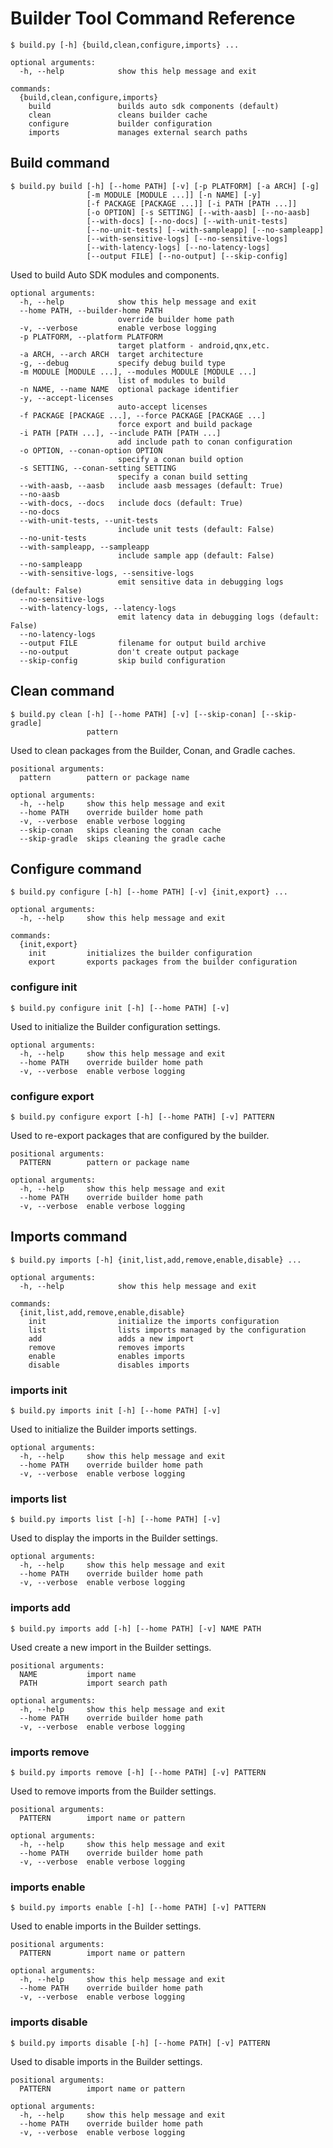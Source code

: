# Builder Tool Command Reference

```shell
$ build.py [-h] {build,clean,configure,imports} ...

optional arguments:
  -h, --help            show this help message and exit

commands:
  {build,clean,configure,imports}
    build               builds auto sdk components (default)
    clean               cleans builder cache
    configure           builder configuration
    imports             manages external search paths    
```

## Build command

```shell
$ build.py build [-h] [--home PATH] [-v] [-p PLATFORM] [-a ARCH] [-g]
                 [-m MODULE [MODULE ...]] [-n NAME] [-y]
                 [-f PACKAGE [PACKAGE ...]] [-i PATH [PATH ...]]
                 [-o OPTION] [-s SETTING] [--with-aasb] [--no-aasb]
                 [--with-docs] [--no-docs] [--with-unit-tests]
                 [--no-unit-tests] [--with-sampleapp] [--no-sampleapp]
                 [--with-sensitive-logs] [--no-sensitive-logs]
                 [--with-latency-logs] [--no-latency-logs]
                 [--output FILE] [--no-output] [--skip-config]
```
Used to build Auto SDK modules and components.

```shell
optional arguments:
  -h, --help            show this help message and exit
  --home PATH, --builder-home PATH
                        override builder home path
  -v, --verbose         enable verbose logging
  -p PLATFORM, --platform PLATFORM
                        target platform - android,qnx,etc.
  -a ARCH, --arch ARCH  target architecture
  -g, --debug           specify debug build type
  -m MODULE [MODULE ...], --modules MODULE [MODULE ...]
                        list of modules to build
  -n NAME, --name NAME  optional package identifier
  -y, --accept-licenses
                        auto-accept licenses
  -f PACKAGE [PACKAGE ...], --force PACKAGE [PACKAGE ...]
                        force export and build package
  -i PATH [PATH ...], --include PATH [PATH ...]
                        add include path to conan configuration
  -o OPTION, --conan-option OPTION
                        specify a conan build option
  -s SETTING, --conan-setting SETTING
                        specify a conan build setting
  --with-aasb, --aasb   include aasb messages (default: True)
  --no-aasb
  --with-docs, --docs   include docs (default: True)
  --no-docs
  --with-unit-tests, --unit-tests
                        include unit tests (default: False)
  --no-unit-tests
  --with-sampleapp, --sampleapp
                        include sample app (default: False)
  --no-sampleapp
  --with-sensitive-logs, --sensitive-logs
                        emit sensitive data in debugging logs (default: False)
  --no-sensitive-logs
  --with-latency-logs, --latency-logs
                        emit latency data in debugging logs (default: False)
  --no-latency-logs
  --output FILE         filename for output build archive
  --no-output           don't create output package
  --skip-config         skip build configuration
```

## Clean command

```shell
$ build.py clean [-h] [--home PATH] [-v] [--skip-conan] [--skip-gradle] 
                 pattern
```
Used to clean packages from the Builder, Conan, and Gradle caches.

```shell
positional arguments:
  pattern        pattern or package name

optional arguments:
  -h, --help     show this help message and exit
  --home PATH    override builder home path
  -v, --verbose  enable verbose logging
  --skip-conan   skips cleaning the conan cache
  --skip-gradle  skips cleaning the gradle cache
```

## Configure command
```shell
$ build.py configure [-h] [--home PATH] [-v] {init,export} ...

optional arguments:
  -h, --help     show this help message and exit

commands:
  {init,export}
    init         initializes the builder configuration
    export       exports packages from the builder configuration
```

### configure init
```shell
$ build.py configure init [-h] [--home PATH] [-v]
```
Used to initialize the Builder configuration settings.

```shell
optional arguments:
  -h, --help     show this help message and exit
  --home PATH    override builder home path
  -v, --verbose  enable verbose logging
```

### configure export
```shell
$ build.py configure export [-h] [--home PATH] [-v] PATTERN
```
Used to re-export packages that are configured by the builder.

```shell
positional arguments:
  PATTERN        pattern or package name

optional arguments:
  -h, --help     show this help message and exit
  --home PATH    override builder home path
  -v, --verbose  enable verbose logging
```

## Imports command
```shell
$ build.py imports [-h] {init,list,add,remove,enable,disable} ...

optional arguments:
  -h, --help            show this help message and exit

commands:
  {init,list,add,remove,enable,disable}
    init                initialize the imports configuration
    list                lists imports managed by the configuration
    add                 adds a new import
    remove              removes imports
    enable              enables imports
    disable             disables imports
```

### imports init
```shell
$ build.py imports init [-h] [--home PATH] [-v]
```
Used to initialize the Builder imports settings.

```shell
optional arguments:
  -h, --help     show this help message and exit
  --home PATH    override builder home path
  -v, --verbose  enable verbose logging
```

### imports list
```shell
$ build.py imports list [-h] [--home PATH] [-v]
```
Used to display the imports in the Builder settings.

```shell
optional arguments:
  -h, --help     show this help message and exit
  --home PATH    override builder home path
  -v, --verbose  enable verbose logging
```

### imports add
```shell
$ build.py imports add [-h] [--home PATH] [-v] NAME PATH
```
Used create a new import in the Builder settings.

```shell
positional arguments:
  NAME           import name
  PATH           import search path
  
optional arguments:
  -h, --help     show this help message and exit
  --home PATH    override builder home path
  -v, --verbose  enable verbose logging
```

### imports remove
```shell
$ build.py imports remove [-h] [--home PATH] [-v] PATTERN
```
Used to remove imports from the Builder settings.

```shell
positional arguments:
  PATTERN        import name or pattern
  
optional arguments:
  -h, --help     show this help message and exit
  --home PATH    override builder home path
  -v, --verbose  enable verbose logging
```

### imports enable
```shell
$ build.py imports enable [-h] [--home PATH] [-v] PATTERN
```
Used to enable imports in the Builder settings.

```shell
positional arguments:
  PATTERN        import name or pattern
  
optional arguments:
  -h, --help     show this help message and exit
  --home PATH    override builder home path
  -v, --verbose  enable verbose logging
```

### imports disable
```shell
$ build.py imports disable [-h] [--home PATH] [-v] PATTERN
```
Used to disable imports in the Builder settings.

```shell
positional arguments:
  PATTERN        import name or pattern
  
optional arguments:
  -h, --help     show this help message and exit
  --home PATH    override builder home path
  -v, --verbose  enable verbose logging
```
